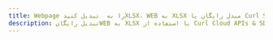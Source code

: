 ---title: Webpage را به  تبدیل کنیدXLSX، WEB به XLSX مبدل رایگان یا Curl SDKdescription: تبدیل رایگانWEB به XLSX با استفاده از Curl Cloud APIs & SDK همچنین اسناد PDF را در Cloud ایجاد، ویرایش و رندر کنید.---